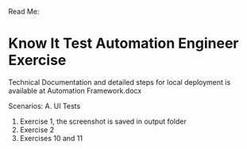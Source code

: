 
Read Me:
# Know It Test Automation Engineer Exercise

Technical Documentation and detailed steps 
for local deployment is available at Automation Framework.docx 

Scenarios:
A. UI Tests
1. Exercise 1, the screenshot is saved in output folder
2. Exercise 2
3. Exercises 10 and 11